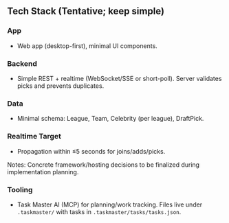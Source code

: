 ## Tech Stack (Tentative; keep simple)

### App
- Web app (desktop-first), minimal UI components.

### Backend
- Simple REST + realtime (WebSocket/SSE or short-poll). Server validates picks and prevents duplicates.

### Data
- Minimal schema: League, Team, Celebrity (per league), DraftPick.

### Realtime Target
- Propagation within ≤5 seconds for joins/adds/picks.

Notes: Concrete framework/hosting decisions to be finalized during implementation planning.


### Tooling
- Task Master AI (MCP) for planning/work tracking. Files live under `.taskmaster/` with tasks in `.taskmaster/tasks/tasks.json`.

